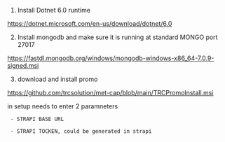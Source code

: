 1) Install Dotnet 6.0 runtime

  https://dotnet.microsoft.com/en-us/download/dotnet/6.0
  
2) Install mongodb and make sure it is running at standard MONGO port 27017

  https://fastdl.mongodb.org/windows/mongodb-windows-x86_64-7.0.9-signed.msi
  
3) download and install promo
   
  https://github.com/trcsolution/met-cap/blob/main/TRCPromoInstall.msi
  
   in setup needs to enter 2 paramneters
   
     - STRAPI BASE URL
     
     - STRAPI TOCKEN, could be generated in strapi
     
